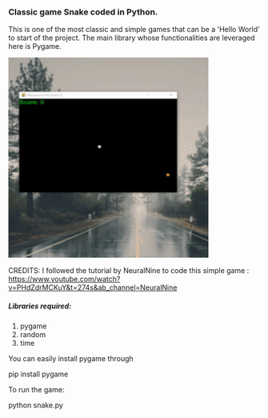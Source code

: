 ### Classic game Snake coded in Python.

This is one of the most classic and simple games that can be a 'Hello World' to start of the project.
The main library whose functionalities are leveraged here is Pygame.

<img src="https://github.com/SaiPrahladh/Pygames/blob/main/Snake/ezgif.com-gif-maker%20(1).gif" width="400" height="400" />

CREDITS: I followed the tutorial by NeuralNine to code this simple game : https://www.youtube.com/watch?v=PHdZdrMCKuY&t=274s&ab_channel=NeuralNine

##### Libraries required:
1. pygame
2. random
3. time


You can easily install pygame through 

pip install pygame

To run the game:

python snake.py
